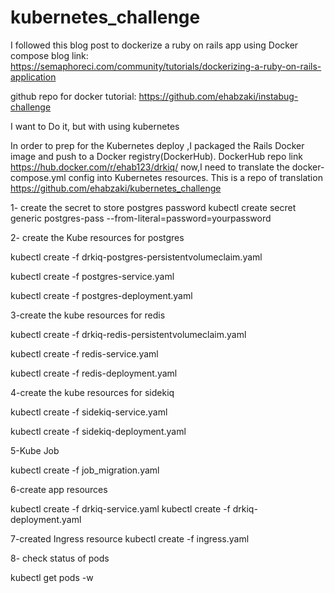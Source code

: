 # kubernetes_challenge


I followed this blog post to dockerize a ruby on rails app using Docker compose
blog link:
https://semaphoreci.com/community/tutorials/dockerizing-a-ruby-on-rails-application

github repo for docker tutorial:
https://github.com/ehabzaki/instabug-challenge

I want to Do it, but with using kubernetes

In order to prep for the Kubernetes deploy ,I packaged the Rails Docker image and push to a Docker registry(DockerHub).
DockerHub repo link 
https://hub.docker.com/r/ehab123/drkiq/
now,I need to translate the docker-compose.yml config into Kubernetes resources.
This is a repo of translation
https://github.com/ehabzaki/kubernetes_challenge


1- create the secret to store postgres password
 kubectl create secret generic postgres-pass --from-literal=password=yourpassword

 
2- create the Kube resources for postgres
 
kubectl create -f drkiq-postgres-persistentvolumeclaim.yaml
 
kubectl create -f postgres-service.yaml

kubectl create -f postgres-deployment.yaml


3-create the kube resources for redis

kubectl create -f drkiq-redis-persistentvolumeclaim.yaml

kubectl create -f redis-service.yaml

kubectl create -f redis-deployment.yaml


4-create the kube resources for sidekiq

kubectl create -f sidekiq-service.yaml

kubectl create -f sidekiq-deployment.yaml


5-Kube Job

kubectl create -f job_migration.yaml


6-create app resources

kubectl create -f drkiq-service.yaml
kubectl create -f drkiq-deployment.yaml

7-created  Ingress resource
kubectl create -f ingress.yaml

8- check status of pods

kubectl get pods -w  





